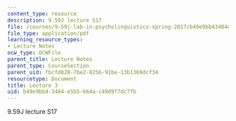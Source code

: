 ```yaml
---
content_type: resource
description: 9.59J lecture S17
file: /courses/9-59j-lab-in-psycholinguistics-spring-2017/b49e9bb43484e5b5664ac49d9f7dc7fb_MIT9_59jS17_lec3.pdf
file_type: application/pdf
learning_resource_types:
- Lecture Notes
ocw_type: OCWFile
parent_title: Lecture Notes
parent_type: CourseSection
parent_uid: fbcfd828-7be2-825b-91be-13b1369dcf34
resourcetype: Document
title: Lecture 3
uid: b49e9bb4-3484-e5b5-664a-c49d9f7dc7fb
---
```

9.59J lecture S17

